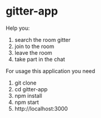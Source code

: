 # gitter-app
Help you: 
1) search the room gitter 
2) join to the room 
3) leave the room 
4) take part in the chat

For usage this application you need
1. git clone
2. cd gitter-app
3. npm install
4. npm start
5. http://localhost:3000

